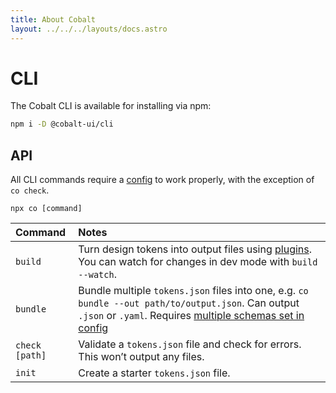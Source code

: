 ```yaml
---
title: About Cobalt
layout: ../../../layouts/docs.astro
---
```


# CLI

The Cobalt CLI is available for installing via npm:

```bash
npm i -D @cobalt-ui/cli
```

## API

All CLI commands require a [config](/docs/reference/config/) to work properly, with the exception of `co check`.

`npx co [command]`

| Command        | Notes                                                                                                                                                                                                                                           |
| :------------- | :---------------------------------------------------------------------------------------------------------------------------------------------------------------------------------------------------------------------------------------------- |
| `build`        | Turn design tokens into output files using [plugins](/docs/plugins). You can watch for changes in dev mode with `build --watch`.                                                                                                                |
| `bundle`       | Bundle multiple `tokens.json` files into one, e.g. `co bundle --out path/to/output.json`. Can output `.json` or `.yaml`. Requires [multiple schemas set in config](https://cobalt-ui.pages.dev/docs/reference/config/#loading-multiple-schemas) |
| `check [path]` | Validate a `tokens.json` file and check for errors. This won’t output any files.                                                                                                                                                                |
| `init`         | Create a starter `tokens.json` file.                                                                                                                                                                                                            |
